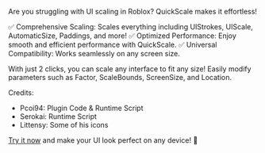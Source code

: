 Are you struggling with UI scaling in Roblox? QuickScale makes it effortless!

✅ Comprehensive Scaling: Scales everything including UIStrokes, UIScale, AutomaticSize, Paddings, and more!
✅ Optimized Performance: Enjoy smooth and efficient performance with QuickScale.
✅ Universal Compatibility: Works seamlessly on any screen size.

With just 2 clicks, you can scale any interface to fit any size! Easily modify parameters such as Factor, ScaleBounds, ScreenSize, and Location.

Credits:
- Pcoi94: Plugin Code & Runtime Script
- Serokai: Runtime Script
- Littensy: Some of his icons


[Try it now](https://create.roblox.com/store/asset/114904630025377/QuickScale) and make your UI look perfect on any device! 🚀
